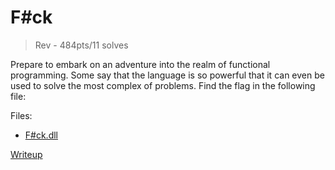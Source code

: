 # F#ck
> Rev - 484pts/11 solves

Prepare to embark on an adventure into the realm of functional programming.
Some say that the language is so powerful that it can even be used to solve the most complex of problems. Find the flag in the following file:

Files:
- [F#ck.dll](./src/F#ck.dll)

[Writeup](./WRITEUP.md)
